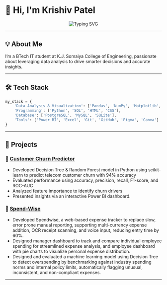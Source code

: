 # 👋 Hi, I'm Krishiv Patel

<div align="center">
  <img src="https://readme-typing-svg.demolab.com?font=Fira+Code&weight=600&size=28&duration=3000&pause=1000&color=FFE94B&center=true&vCenter=true&width=400&lines=Data+Analyst;Junior+Data+Scientist;Business+Analyst;AI%2FML+Engineer;Rapid+Learner" alt="Typing SVG" />
</div>

---

## 💡 About Me

I’m a BTech IT student at K.J. Somaiya College of Engineering, passionate about leveraging data analysis to drive smarter decisions and accurate insights.

---

## 🛠️ Tech Stack

```python
my_stack = {
    'Data Analysis & Visualization': ['Pandas', 'NumPy', 'Matplotlib', 'Seaborn'],
    'Programming': ['Python', 'SQL', 'HTML', 'CSS'],
    'Database': ['PostgreSQL', 'MySQL', 'SQLite'],
    'Tools': ['Power BI', 'Excel', 'Git', 'GitHub', 'Figma', 'Canva']
}
```

---

## 🚀 Projects

### 🔹 [Customer Churn Predictor](https://github.com/krishiv-14/customer-churn)
- Developed Decision Tree & Random Forest model in Python using scikit-learn to predict telecom customer churn with 94% accuracy 
- Evaluated performance using accuracy, precision, recall, F1-score, and ROC-AUC
- Analyzed feature importance to identify churn drivers
- Presented insights via an interactive Power BI dashboard.

### 🔹 [Spend-Wise](https://github.com/krishiv-14/spendwise)
-	Developed Spendwise, a web-based expense tracker to replace slow, error prone manual reporting, supporting multi-currency expense addition, OCR receipt scanning, and voice input, reducing entry time by 60%.
-	Designed manager dashboard to track and compare individual employee spending for streamlined expense analysis, and employee dashboard with pie charts to visualize personal expense distribution.
-	Designed and evaluated a machine learning model using Decision Tree to detect overspending by benchmarking against industry spending norms and internal policy limits, automatically flagging unusual, inconsistent, and non-compliant expenses.
 

--- 
